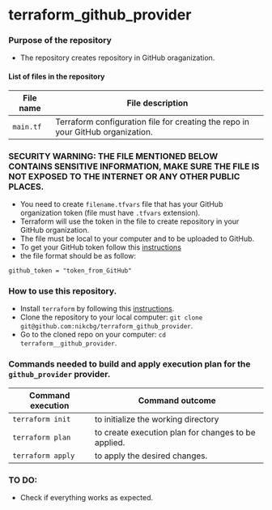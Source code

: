 # terraform_github_provider

### Purpose of the repository 
- The repository creates repository in GitHub oraganization.

#### List of files in the repository

File name                            | File description 
------------------------------------ | --------------------------------------------------------------
`main.tf` | Terraform configuration file for creating the repo in your GitHub organization.


### SECURITY WARNING: THE FILE MENTIONED BELOW CONTAINS SENSITIVE INFORMATION, MAKE SURE THE FILE IS NOT EXPOSED TO THE INTERNET OR ANY OTHER PUBLIC PLACES.
- You need to create `filename.tfvars` file that has your GitHub organization token (file must have `.tfvars` extension). 
- Terraform will use the token in the file to create repository in your GitHub organization.
- The file must be local to your computer and to be uploaded to GitHub.
- To get your GitHub token follow this [instructions](https://help.github.com/articles/creating-a-personal-access-token-for-the-command-line/)
- the file format should be as follow:

```
github_token = "token_from_GitHub"

```

### How to use this repository. 
- Install `terraform` by following this [instructions](https://www.terraform.io/intro/getting-started/install.html).
- Clone the repository to your local computer: `git clone git@github.com:nikcbg/terraform_github_provider`.
- Go to the cloned repo on your computer: `cd terraform__github_provider`.

### Commands needed to build and apply execution plan for the `github_provider` provider.

Command execution                    | Command outcome
------------------------------------ | --------------------------------------------------------------
`terraform init` | to initialize the working directory 
`terraform plan` | to create execution plan for changes to be applied. 
`terraform apply` | to apply the desired changes. 


### TO DO: 
- Check if everything works as expected. 
